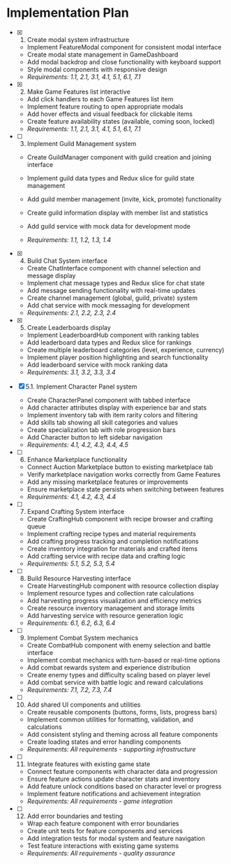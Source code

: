 # Implementation Plan

- [x] 1. Create modal system infrastructure


  - Implement FeatureModal component for consistent modal interface
  - Create modal state management in GameDashboard
  - Add modal backdrop and close functionality with keyboard support
  - Style modal components with responsive design
  - _Requirements: 1.1, 2.1, 3.1, 4.1, 5.1, 6.1, 7.1_



- [x] 2. Make Game Features list interactive
  - Add click handlers to each Game Features list item
  - Implement feature routing to open appropriate modals
  - Add hover effects and visual feedback for clickable items
  - Create feature availability states (available, coming soon, locked)
  - _Requirements: 1.1, 2.1, 3.1, 4.1, 5.1, 6.1, 7.1_

- [ ] 3. Implement Guild Management system
  - Create GuildManager component with guild creation and joining interface
  - Implement guild data types and Redux slice for guild state management
  - Add guild member management (invite, kick, promote) functionality
  - Create guild information display with member list and statistics



  - Add guild service with mock data for development mode
  - _Requirements: 1.1, 1.2, 1.3, 1.4_

- [x] 4. Build Chat System interface
  - Create ChatInterface component with channel selection and message display
  - Implement chat message types and Redux slice for chat state
  - Add message sending functionality with real-time updates
  - Create channel management (global, guild, private) system
  - Add chat service with mock messaging for development
  - _Requirements: 2.1, 2.2, 2.3, 2.4_

- [x] 5. Create Leaderboards display
  - Implement LeaderboardHub component with ranking tables
  - Add leaderboard data types and Redux slice for rankings
  - Create multiple leaderboard categories (level, experience, currency)
  - Implement player position highlighting and search functionality
  - Add leaderboard service with mock ranking data
  - _Requirements: 3.1, 3.2, 3.3, 3.4_

- [x] 5.1. Implement Character Panel system
  - Create CharacterPanel component with tabbed interface
  - Add character attributes display with experience bar and stats
  - Implement inventory tab with item rarity colors and filtering
  - Add skills tab showing all skill categories and values
  - Create specialization tab with role progression bars
  - Add Character button to left sidebar navigation
  - _Requirements: 4.1, 4.2, 4.3, 4.4, 4.5_

- [ ] 6. Enhance Marketplace functionality
  - Connect Auction Marketplace button to existing marketplace tab
  - Verify marketplace navigation works correctly from Game Features
  - Add any missing marketplace features or improvements
  - Ensure marketplace state persists when switching between features
  - _Requirements: 4.1, 4.2, 4.3, 4.4_

- [ ] 7. Expand Crafting System interface
  - Create CraftingHub component with recipe browser and crafting queue
  - Implement crafting recipe types and material requirements
  - Add crafting progress tracking and completion notifications
  - Create inventory integration for materials and crafted items
  - Add crafting service with recipe data and crafting logic
  - _Requirements: 5.1, 5.2, 5.3, 5.4_

- [ ] 8. Build Resource Harvesting interface
  - Create HarvestingHub component with resource collection display
  - Implement resource types and collection rate calculations
  - Add harvesting progress visualization and efficiency metrics
  - Create resource inventory management and storage limits
  - Add harvesting service with resource generation logic
  - _Requirements: 6.1, 6.2, 6.3, 6.4_

- [ ] 9. Implement Combat System mechanics
  - Create CombatHub component with enemy selection and battle interface
  - Implement combat mechanics with turn-based or real-time options
  - Add combat rewards system and experience distribution
  - Create enemy types and difficulty scaling based on player level
  - Add combat service with battle logic and reward calculations
  - _Requirements: 7.1, 7.2, 7.3, 7.4_

- [ ] 10. Add shared UI components and utilities
  - Create reusable components (buttons, forms, lists, progress bars)
  - Implement common utilities for formatting, validation, and calculations
  - Add consistent styling and theming across all feature components
  - Create loading states and error handling components
  - _Requirements: All requirements - supporting infrastructure_

- [ ] 11. Integrate features with existing game state
  - Connect feature components with character data and progression
  - Ensure feature actions update character stats and inventory
  - Add feature unlock conditions based on character level or progress
  - Implement feature notifications and achievement integration
  - _Requirements: All requirements - game integration_

- [ ] 12. Add error boundaries and testing
  - Wrap each feature component with error boundaries
  - Create unit tests for feature components and services
  - Add integration tests for modal system and feature navigation
  - Test feature interactions with existing game systems
  - _Requirements: All requirements - quality assurance_